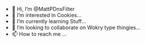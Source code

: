 - 👋 Hi, I’m @MattPDnsFilter
- 👀 I’m interested in Cookies...
- 🌱 I’m currently learning Stuff...
- 💞️ I’m looking to collaborate on Wokry type thingies...
- 📫 How to reach me ...

<!---
MattPDnsFilter/MattPDnsFilter is a ✨ special ✨ repository because its `README.md` (this file) appears on your GitHub profile.
You can click the Preview link to take a look at your changes.
--->
